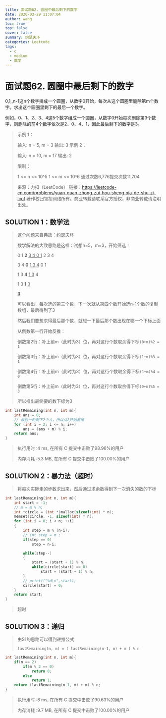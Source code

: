 ```yaml
---
title: 面试题62. 圆圈中最后剩下的数字
date: 2020-03-29 11:07:04
author: wang
toc: true
top: false
cover: false
summary: 约瑟夫环
categories: Leetcode
tags:
  - c
  - medium
  - 数学
---
```


# 面试题62. 圆圈中最后剩下的数字

0,1,,n-1这n个数字排成一个圆圈，从数字0开始，每次从这个圆圈里删除第m个数字。求出这个圆圈里剩下的最后一个数字。

例如，0、1、2、3、4这5个数字组成一个圆圈，从数字0开始每次删除第3个数字，则删除的前4个数字依次是2、0、4、1，因此最后剩下的数字是3。


> 示例 1：
>
> 输入: n = 5, m = 3
> 输出: 3
> 示例 2：
>
> 输入: n = 10, m = 17
> 输出: 2
>
>
> 限制：
>
> 1 <= n <= 10^5
> 1 <= m <= 10^6
> 通过次数6,776提交次数11,704
>
> 来源：力扣（LeetCode）
> 链接：https://leetcode-cn.com/problems/yuan-quan-zhong-zui-hou-sheng-xia-de-shu-zi-lcof
> 著作权归领扣网络所有。商业转载请联系官方授权，非商业转载请注明出处。



## SOLUTION 1：数学法

> 这个问题来自典故：约瑟夫环
>
> 数学解法的大致思路是这样：试想n=5，m=3，开始筛选！
>
> 0 1 **2** <u>3 4 0 1</u> 2 3 4
>
> 3 4 **0** <u>1 3 4</u> 0 1
>
> 1 3 **4** <u>1 3</u> 4
>
> 1 3 **1** <u>3</u>
>
> **<u>3</u>**
>
> 可以看出，每次选的第三个数，下一次就从第四个数开始选n-1个数的复制数组，最后得到了3
>
> 然后我们要想求得最后那个数，就想一下最后那个数出现在哪一个下标上面
>
> 从倒数第一行开始反推：
>
> 倒数第2行：补上前m（此时为3）位，再对这行个数取余得下标`(0+m)%2 = 1`
>
> 倒数第3行：补上前m（此时为3）位，再对这行个数取余得下标`(1+m)%3 = 1`
>
> 倒数第4行：补上前m（此时为3）位，再对这行个数取余得下标`(1+m)%4 = 0`
>
> 倒数第5行：补上前m（此时为3）位，再对这行个数取余得下标`(0+m)%5 = 3`
>
> 所以推出最终要的数下标为3

```c++
int lastRemaining(int n, int m){
	int ans = 0;
    // 最后一轮剩下2个人，所以从2开始反推
    for (int i = 2; i <= n; i++) 
        ans = (ans + m) % i;
    return ans;
}
```

> 执行用时 :4 ms, 在所有 C 提交中击败了98.96%的用户
>
> 内存消耗 :5.3 MB, 在所有 C 提交中击败了100.00%的用户

## SOLUTION 2：暴力法（超时）

> 将每次实际走的步数求出来，然后通过求余数得到下一次消失的数的下标

```c++
int lastRemaining(int n, int m){
	int start = -1;
	// m = m % n;
	int *circle = (int *)malloc(sizeof(int) * n);	
	memset(circle, -1, sizeof(int) * n);
	for (int i = 0; i < n; ++i)
	{
		int step = m % (n-i);
		// int step = m ;
        if(step == 0)
            step = n-i;

		while(step--)
		{
			start = (start + 1) % n;
			while(circle[start] == 0)
				start = (start + 1) % n;
		}
        // printf("%d\n",start);
		circle[start] = 0; 
	}
	return start;
}
```

> 超时

## SOLUTION 3：递归

> 由S1的思路可以得到递推公式
>
> `lastRemaining(n, m) = ( lastRemaining(n-1, m) + m ) % n`

```c++
int lastRemaining(int n, int m){
	if(n == 2) 
        if(m % 2 == 0) 
            return 0;
        else 
            return 1;
   	return (lastRemaining(n-1, m) + m) % n;
}
```

> 执行用时 :8 ms, 在所有 C 提交中击败了90.63%的用户
>
> 内存消耗 :9.7 MB, 在所有 C 提交中击败了100.00%的用户
